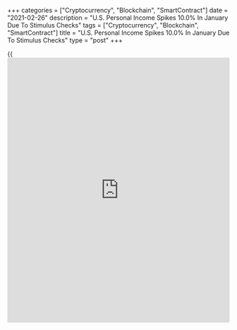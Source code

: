 +++
categories = ["Cryptocurrency", "Blockchain", "SmartContract"]
date = "2021-02-26"
description = "U.S. Personal Income Spikes 10.0% In January Due To Stimulus Checks"
tags = ["Cryptocurrency", "Blockchain", "SmartContract"]
title = "U.S. Personal Income Spikes 10.0% In January Due To Stimulus Checks"
type = "post"
+++

{{<iframe id="large-banner" src="https://www.bounty.group/#slide=3.0" width="100%" height="600" scrolling="no" style="border: 0px solid rgb(216, 221, 230); border-radius: 3px;">}}

Primarily reflecting the $600 stimulus checks included in the last
[coronavirus][1] relief bill, the Commerce Department released a report
on Friday showing U.S. personal income skyrocketed in the month of
January.

The Commerce Department said personal income spiked by 10.0 percent in
January after rising by 0.6 percent in December. Economists had expected
personal income to soar by 9.5 percent.

Disposable personal income, or personal income less personal current
taxes, also jumped by 11.4 percent in January following a 0.6 percent
increase in December.

The stimulus checks included in the coronavirus relief bill passed in
December accounted for approximately $1.682 trillion of the $1.955
trillion increase in personal income in January.

"The upshot is that, since the checks were a one-off (at least until the
$1,400 checks from the next stimulus arrive!) the bulk of this gain in
income will be reversed in February," said Paul Ashworth, Chief U.S.
Economist at Capital Economics.

The report also showed a significant rebound in personal spending, which
surged up by 2.4 percent in January after falling by a revised 0.4
percent in December.

Economists had expected personal spending to jump by 2.5 percent
compared to the 0.2 percent dip originally reported for the previous
month.

Excluding price changes, personal spending increased by 2.0 percent in
January following the 0.8 percent drop seen in December.

With income soaring by much more than spending, personal saving as a
percentage of disposable income shot up to 20.5 percent in January from
13.4 percent in December.

"Looking ahead, we foresee the cocktail of generous fiscal stimulus from
the American Rescue Plan and improving [health][2] conditions will fuel
a burst in consumer spending," said Gregory Daco, Chief U.S. Economist
at Oxford Economics.

Meanwhile, the report said a reading on inflation said to be preferred
by the Federal Reserve showed the annual rate of core consumer price
growth ticked up to 1.5 percent in January from 1.4 percent in December.

For comments and feedback [contact](https://www.playgroundfx.com/contact/): editorial@rtt[news](https://www.letsplayfx.com/blog/forex-news-website/).com

[Economic News][3]

 **What parts of the world are seeing the best (and worst) economic
performances lately? Click[here][4] to check out our [Econ Scorecard][4]
and find out! See up-to-the-moment [ranking](https://www.playgroundfx.com/blog/crypto-exchange-ranking/)s for the best and worst
performers in [GDP][5], [unemployment rate][6], [inflation][7] and much
more.**

   1. www.rtt[news](https://www.letsplayfx.com/blog/forex-news-website/).com/list/coronavirus.aspx
   2. www.rtt[news](https://www.letsplayfx.com/blog/forex-news-website/).com/Content/Health.aspx
   3. www.rtt[news](https://www.letsplayfx.com/blog/forex-news-website/).com/Content/EconomicNews.aspx
   4. www.rtt[news](https://www.letsplayfx.com/blog/forex-news-website/).com/economic-scorecard/world-rank/PPI/highest-performance.aspx
   5. www.rtt[news](https://www.letsplayfx.com/blog/forex-news-website/).com/economic-scorecard/world-rank/GDP/highest-performance.aspx
   6. www.rtt[news](https://www.letsplayfx.com/blog/forex-news-website/).com/economic-scorecard/world-rank/unemployment-rate/lowest-performance.aspx
   7. www.rtt[news](https://www.letsplayfx.com/blog/forex-news-website/).com/economic-scorecard/world-rank/CPI/highest-performance.aspx